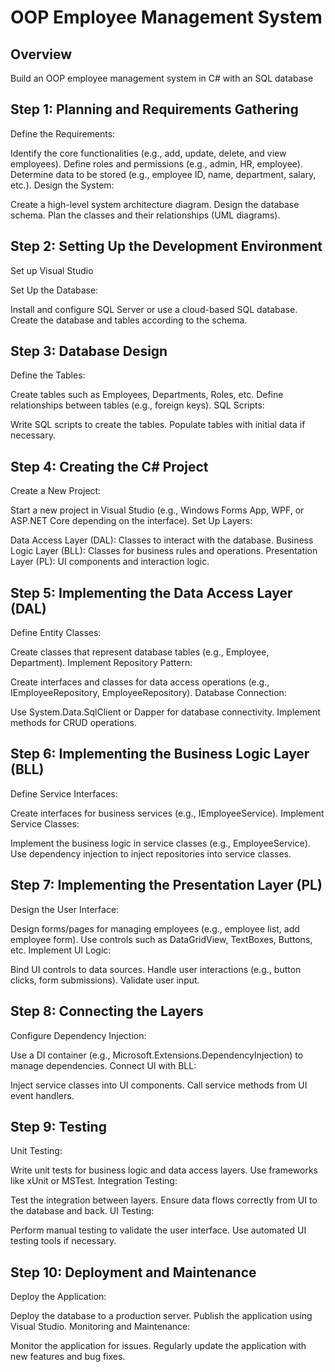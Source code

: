 # OOP Employee Management System 
## Overview 
Build an OOP employee management system in C# with an SQL database 

## Step 1: Planning and Requirements Gathering
Define the Requirements:

Identify the core functionalities (e.g., add, update, delete, and view employees).
Define roles and permissions (e.g., admin, HR, employee).
Determine data to be stored (e.g., employee ID, name, department, salary, etc.).
Design the System:

Create a high-level system architecture diagram.
Design the database schema.
Plan the classes and their relationships (UML diagrams).

## Step 2: Setting Up the Development Environment
Set up Visual Studio

Set Up the Database:

Install and configure SQL Server or use a cloud-based SQL database.
Create the database and tables according to the schema.

## Step 3: Database Design
Define the Tables:

Create tables such as Employees, Departments, Roles, etc.
Define relationships between tables (e.g., foreign keys).
SQL Scripts:

Write SQL scripts to create the tables.
Populate tables with initial data if necessary.

## Step 4: Creating the C# Project
Create a New Project:

Start a new project in Visual Studio (e.g., Windows Forms App, WPF, or ASP.NET Core depending on the interface).
Set Up Layers:

Data Access Layer (DAL):
Classes to interact with the database.
Business Logic Layer (BLL):
Classes for business rules and operations.
Presentation Layer (PL):
UI components and interaction logic.

## Step 5: Implementing the Data Access Layer (DAL)
Define Entity Classes:

Create classes that represent database tables (e.g., Employee, Department).
Implement Repository Pattern:

Create interfaces and classes for data access operations (e.g., IEmployeeRepository, EmployeeRepository).
Database Connection:

Use System.Data.SqlClient or Dapper for database connectivity.
Implement methods for CRUD operations.

## Step 6: Implementing the Business Logic Layer (BLL)
Define Service Interfaces:

Create interfaces for business services (e.g., IEmployeeService).
Implement Service Classes:

Implement the business logic in service classes (e.g., EmployeeService).
Use dependency injection to inject repositories into service classes.

## Step 7: Implementing the Presentation Layer (PL)
Design the User Interface:

Design forms/pages for managing employees (e.g., employee list, add employee form).
Use controls such as DataGridView, TextBoxes, Buttons, etc.
Implement UI Logic:

Bind UI controls to data sources.
Handle user interactions (e.g., button clicks, form submissions).
Validate user input.

## Step 8: Connecting the Layers
Configure Dependency Injection:

Use a DI container (e.g., Microsoft.Extensions.DependencyInjection) to manage dependencies.
Connect UI with BLL:

Inject service classes into UI components.
Call service methods from UI event handlers.

## Step 9: Testing
Unit Testing:

Write unit tests for business logic and data access layers.
Use frameworks like xUnit or MSTest.
Integration Testing:

Test the integration between layers.
Ensure data flows correctly from UI to the database and back.
UI Testing:

Perform manual testing to validate the user interface.
Use automated UI testing tools if necessary.

## Step 10: Deployment and Maintenance
Deploy the Application:

Deploy the database to a production server.
Publish the application using Visual Studio.
Monitoring and Maintenance:

Monitor the application for issues.
Regularly update the application with new features and bug fixes.
